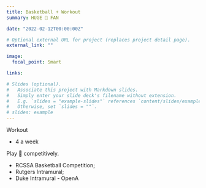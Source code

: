 ```yaml
---
title: Basketball + Workout
summary: HUGE 🏀 FAN

date: "2022-02-12T00:00:00Z"

# Optional external URL for project (replaces project detail page).
external_link: ""

image:
  focal_point: Smart

links:

# Slides (optional).
#   Associate this project with Markdown slides.
#   Simply enter your slide deck's filename without extension.
#   E.g. `slides = "example-slides"` references `content/slides/example-slides.md`.
#   Otherwise, set `slides = ""`.
# slides: example
---
```

Workout
- 4 a week

Play 🏀 competitively.
- RCSSA Basketball Competition; 
- Rutgers Intramural; 
- Duke Intramural - OpenA


